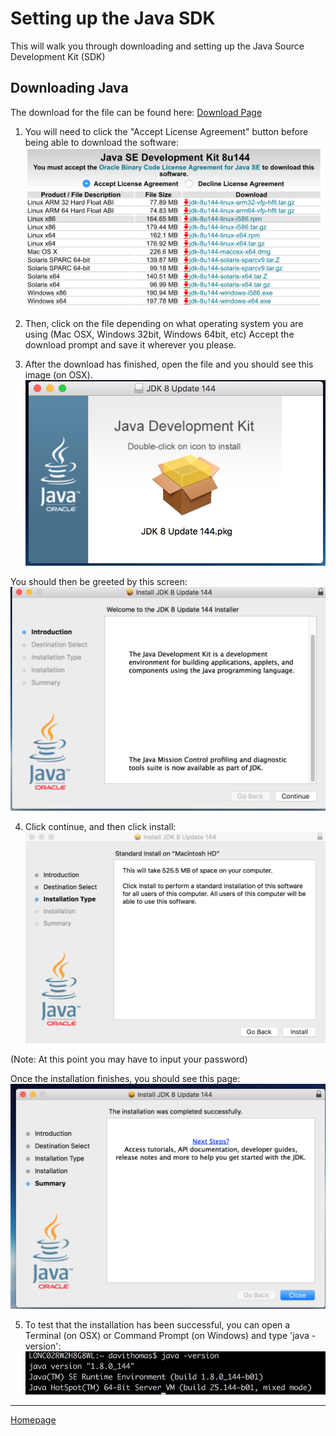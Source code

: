# Setting up the Java SDK

This will walk you through downloading and setting up the Java Source Development Kit (SDK)

## Downloading Java

The download for the file can be found here:
[Download Page](http://www.oracle.com/technetwork/java/javase/downloads/jdk8-downloads-2133151.html)

1. You will need to click the "Accept License Agreement" button before being able to download the software:
![java-download](assets/java-setup/java-download.png)

2. Then, click on the file depending on what operating system you are using (Mac OSX, Windows 32bit, Windows 64bit, etc)
Accept the download prompt and save it wherever you please.

3. After the download has finished, open the file and you should see this image (on OSX).
![java-setup](assets/java-setup/java-setup.png)

You should then be greeted by this screen:
![java-install](assets/java-setup/java-install.png)

4. Click continue, and then click install:
![java-install2](assets/java-setup/java-install2.png)

(Note: At this point you may have to input your password)

Once the installation finishes, you should see this page:
![java-install3](assets/java-setup/java-install3.png)

5. To test that the installation has been successful, you can open a Terminal (on OSX) or Command Prompt (on Windows) and type 'java -version':
![java-version](assets/java-setup/java-version.png)

---
[Homepage](index.md)
